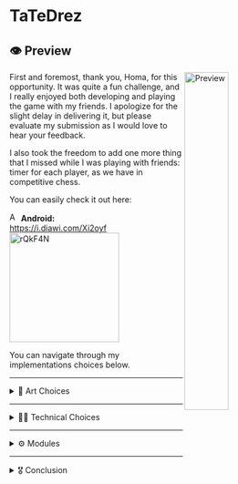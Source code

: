 # **TaTeDrez**

## 👁️ Preview
<img align="right" src="https://github.com/landosilva/tatedrez/assets/9856112/32988890-5e1c-4276-8d75-baa7b1c28fc9" alt="Preview" width="39%"/>
First and foremost, thank you, Homa, for this opportunity. It was quite a fun challenge, and I really enjoyed both developing and playing the game with my friends. I apologize for the slight delay in delivering it, but please evaluate my submission as I would love to hear your feedback.

I also took the freedom to add one more thing that I missed while I was playing with friends: timer for each player, as we have in competitive chess.

You can easily check it out here:

<img src="https://cdn-icons-png.flaticon.com/512/174/174836.png" alt="Android" width="16"/> **Android:**\
https://i.diawi.com/Xi2oyf \
<img src="https://www.diawi.com/qrcode/link/Xi2oyf" alt="rQkF4N" width="192"/>

You can navigate through my implementations choices below.

---

<details>
<summary>🎨 Art Choices</summary>

## 🎨 Art Choices  
### 💡 Inspiration
Every time I start a new project I like to explore it visually first. I would say it has a lot of benefits, such as:
* Sparking inspiration;
* Stimulation of creativity;
* Warming up my brain cells;
* Providing a clear vision of what I need to develop, making me more productive in the long run.

With this in mind, I searched the Play Store for chess games with interesting art styles and found one that I liked very much:\

<img src="https://static-00.iconduck.com/assets.00/google-play-icon-2048x2048-487quz63.png" alt="PlayStore" width="16"/> [**Pocket Chess**](https://play.google.com/store/apps/details?id=com.dkxqzbfkjt.pocketchess) \
<img src="https://play-lh.googleusercontent.com/iyLry93eL21lpxrRvyHx9XvHe2rFi7Ogobgqjsek1_VjDPBG4M13zKp2F_3alTRa3Rk=w5120-h2880-rw" alt="Pocket Chess 1" width="200"/>
<img src="https://play-lh.googleusercontent.com/t59kCZCFPPlGGdDtY4UdqA6bf6EUph4oenQVCDOaBmXWkAgm7B8Bq5o50gHgo8pNusw=w5120-h2880-rw" alt="Pocket Chess 2" width="200"/>
<img src="https://play-lh.googleusercontent.com/PgwMJugAXMOxv8n7TQarc0NvsMHfxMuajMKGKn9196XAaa9xiBLLdwgIHg2P9U0N90o=w5120-h2880-rw" alt="Pocket Chess 3" width="200"/>


### 🌅 Chosen Assets
Although I didn't go with a 3D environment, playing this game gave me the initial push to search for free art assets from familiar sources. I ended up using 2D pixel art by [dani-maccari](https://dani-maccari.itch.io/), which can be found [here](https://dani-maccari.itch.io/pixel-chess).\
<img src="https://img.itch.zone/aW1hZ2UvMTM0MDA5NC85NDUyMjkxLnBuZw==/794x1000/awyDGw.png" alt="Pixel Chess 1" width="200"/>
<img src="https://img.itch.zone/aW1hZ2UvMTM0MDA5NC85NDUyMjkwLnBuZw==/original/pyTgkh.png" alt="Pixel Chess 2" width="200"/>
<img src="https://img.itch.zone/aW1hZ2UvMTM0MDA5NC8xMjc5MTIyMS5wbmc=/original/nlTm2Q.png" alt="Pixel Chess 3" width="200"/>

Next, I searched for some simple UI and miscellaneous elements and found a set by [bdragon1727](https://bdragon1727.itch.io/), which can be found [here](https://bdragon1727.itch.io/basic-pixel-health-bar-and-scroll-bar).\
<img src="https://img.itch.zone/aW1hZ2UvMjA3MjY0NC8xMjE4OTg4My5naWY=/794x1000/hzg46C.gif" alt="Pixel UI" width="200"/>

With these assets, I made some minor adjustments to fit our needs and created this scene:\
<img width="200" alt="image" src="https://github.com/landosilva/tatedrez/assets/9856112/52c8254d-0df9-4074-ae97-2265e2e47d0c">


With that in place, I felt inspired and could start coding.
</details>

---

<details>
<summary>🧑‍💻 Technical Choices</summary>

## 🧑‍💻 Technical Choices

### 📱 Player & Input
The first thing I did was decide how the player would interact with the pieces, so I went with Unity's latest Input System.

### ♟️ Piece Movement & Placement
The player grab the piece by using Unity's Raycasts, and the placement is made doing several unit conversion calculations.

```chsarp
private void IndexToWorld(Vector2Int index, out Vector3 result)
{
    Vector2 unitOffset = _offset.ToUnits();
    result = index.Add(unitOffset);
}

private void WorldToIndex(Vector3 worldPosition, out Vector2Int result, bool clamp = true)
{
    Vector2Int inPixels = worldPosition.ToPixels() - _offset;
    result = inPixels.Divide(Constants.PixelsPerUnit);
    
    if (clamp)
        result.Clamp(min: Vector2Int.zero, max: _size - Vector2Int.one);
}

private void WorldToNode(Vector3 worldPosition, out Node result, bool clamp = true)
{
    WorldToIndex(worldPosition, out Vector2Int index, clamp);
    _map.TryGetValue(index, out result);
}
```

#### Movement Scriptable Object
To manage the different types of pieces and their movements, I decided to create a Scriptable Object with a Custom Editor in order to easily handle new movement types. It is called "Strategy" because I'm using the exact same system for win conditions, as I will show later.
<img width="400" alt="Movement Scriptable Object" src="https://github.com/landosilva/tatedrez/assets/9856112/8a5d12d2-6bc6-4745-9f34-ec179aa4fdb1">

#### Animator State Machine Exploration
I considered developing my own simple State Machine module for this test, but then I remembered `StateMachineBehaviour` and decided to use it along with Animator Controller and Animation States as a State Machine and States, respectively. Though they are not called that, they function exactly that way.

For this to work, I created a `GameState` inheriting from `StateMachineBehaviour` with the sole job of storing what I called the `Blackboard`, a flexible place to store information about the object running the State Machine. It can store information by key or by the object's type, functioning similarly to MonoBehaviour's `GetComponent<T>`.

```csharp
// By Type

_blackboard.Set(_board);
Board board = _blackboard.Get<Board>();

// By Key
_blackboard.Set(GameManager.Variables.Player.Current, nextPlayer);
PlayerSpot winner = _blackboard.Get<PlayerSpot>(key: GameManager.Variables.Player.Current);
```

<img width="640" alt="image" src="https://github.com/landosilva/tatedrez/assets/9856112/1c4bc93f-e46c-424d-aaa0-45099f0f739a">

The results were decent, but next time I would use a properly developed FSM.

#### Win Condition
As I mention, it's the exact same system used for movement, but to check specific board positions.
<img width="400" alt="Movement Scriptable Object" src="https://github.com/landosilva/tatedrez/assets/9856112/875c895b-e03d-4918-9bf6-03f629b6a890">

### 🧃 Juice
To enhance the game's feel, I tried to focus a lot on player's feedback with UI elements, animations and particle effects. 

#### Sounds
I added a custom background music, various sound effects for piece movements and win/lose conditions. A big shoutout to my personal friend [Victor Silva](https://settingscon.com/) for his awesome sound design work!

</details>

---

<details>
<summary>⚙️ Modules</summary>
  
## ⚙️ Modules
As mentioned, I didn't use any external tools except for DOTween. However, I did implement some reusable code and modules that could be exported as a package and used in other projects.

### ⚙️ Singletons
I know, I know. Singletons are not the cool kids in the park and a more robust solution would be Service Locators or Dependency Injection, but I do like to use them, specially for prototyping and simple projects like this. They are just, as any other solution or design pattern, a tool. Every tool can be misused, but also, every tool was created to solve a problem.

#### Mono Behaviour
I implemented a simple MonoBehaviour Singleton, which can be persistent across scenes or not.

#### Scriptable Objects
I also created a version for Scriptable Objects, which I believe is a great way to store certain types of data. I will show an example in the Sound section.

### ⚙️ Events
I used a basic and standard Event Bus pattern to handle game events efficiently.

```csharp
private static void NotifyStarted()
{ 
    Events.Started onStarted = new();
    Event.Raise(onStarted);
}

Event.Subscribe<GameManager.Events.Started>(OnGameStarted);
Event.Unsubscribe<GameManager.Events.Started>(OnGameStarted);
```

### ⚙️ Generators
#### Layers and Layer Masks
When I'm writing my code I usually like to first simply write as I would like to use it. With that in mind, eventually I came up with this little handy tool to convert Layer to an static class that also already converts to mask, and you can use like this:
```charp
int overlapped = Physics2D.OverlapCircleNonAlloc(position, radius: 0.1f, _buffer, Layer.Mask.Piece);
```

### ⚙️ Debugger
Just replacing `Debug.Log` by `Debbuger.Log` you will have all your logs stored and you can easily disable/enable them.
<img width="402" alt="Debbuger" src="https://github.com/landosilva/tatedrez/assets/9856112/6a70311e-e5dc-4a1a-875b-80af52a09677">


### ⚙️ Sound Database
This is making use of the Scriptable Object Singleton, and also in the same note as the Layer Generator, I did something similar for the sounds of the game. You can structure your Sound Databse as you please and generate a static class that can be used like this: 

```csharp
SoundManager.PlaySFX(SoundDatabase.Piece.Hold);
```

<img width="402" alt="image" src="https://github.com/landosilva/tatedrez/assets/9856112/0a3c5e69-a5e1-4585-9121-7382fe3b703d">


</details>

---

<details>
<summary>🎖️ Conclusion</summary>

## 🎖️ Conclusion
Overall, developing this challenge was a great experience where I took the chance to explore a few things that I was already interested in and I have to say that I'm proud of the final result and looking forward to hear from you.
Thank you very much!

</details>
